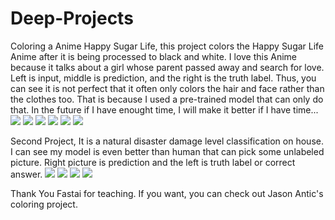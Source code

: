 # Deep-Projects


Coloring a Anime Happy Sugar Life, this project colors the Happy Sugar Life Anime after it is being processed to black and white. I love this Anime because it talks about a girl whose parent passed away and search for love.
Left is input, middle is prediction, and the right is the truth label.
Thus, you can see it is not perfect that it often only colors the hair and face rather than the clothes too. That is because I used a pre-trained model that can only do that. In the future if I have enought time, I will make it better if I have time...
<img src="https://forums.fast.ai/uploads/default/original/3X/9/7/972810f2af4994ca44d82f7f9f059b9e03cafd93.jpeg">
<img src="https://forums.fast.ai/uploads/default/original/3X/e/d/edc4443473b7c7e034645fa2546590301f9bc822.jpeg">
<img src="https://forums.fast.ai/uploads/default/original/3X/d/d/dd155f2451d4a093194754323065924d63c773ed.jpeg">
<img src="https://forums.fast.ai/uploads/default/original/3X/e/1/e1fcb5188a230989cc40413fd9574de23ae2048b.jpeg">
<img src="https://forums.fast.ai/uploads/default/original/3X/d/7/d7acc25a41d5b08f571ddf2fa6034c9ab6d56477.jpeg">
<img src="https://forums.fast.ai/uploads/default/original/3X/c/4/c4196b65edbe41a277e992eae9f0c5e60bcb897a.jpeg">


Second Project, It is a natural disaster damage level classification on house. I can see my model is even better than human that can pick some unlabeled picture.
Right picture is prediction and the left is truth label or correct answer.
<img src="https://forums.fast.ai/uploads/default/original/3X/4/2/4205801776f93beba33ba9715a9ba30cd7be523b.jpeg">
<img src="https://forums.fast.ai/uploads/default/original/3X/4/2/4205801776f93beba33ba9715a9ba30cd7be523b.jpeg">
<img src="https://forums.fast.ai/uploads/default/original/3X/b/3/b37a48e2fe7f5a406bc0e0a9568d14f322368f8e.jpeg">
<img src="https://forums.fast.ai/uploads/default/original/3X/a/e/aed819973a7f9a85ef521c5c1914638b1d90ea3d.jpeg">

Thank You Fastai for teaching. If you want, you can check out Jason Antic's coloring project. 



